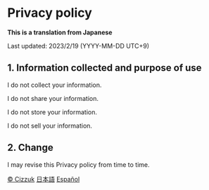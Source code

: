 Privacy policy
==============

**This is a translation from Japanese**

Last updated: 2023/2/19 (YYYY-MM-DD UTC+9)

1\. Information collected and purpose of use
--------------------------------------------

I do not collect your information.

I do not share your information.

I do not store your information.

I do not sell your information.

2\. Change
----------

I may revise this Privacy policy from time to time.

[© Cizzuk](https://cizzuk.net/en/) [日本語](https://tsg0o0.com/ja/) [Español](https://tsg0o0.com/es/)